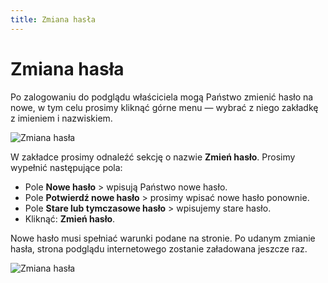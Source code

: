 ```yaml
---
title: Zmiana hasła
---
```


# Zmiana hasła

Po zalogowaniu do podglądu właściciela mogą Państwo zmienić hasło na nowe, w tym celu prosimy kliknąć górne menu — wybrać z niego zakładkę z imieniem i nazwiskiem.

![Zmiana hasła](zmianahasla1.png)

W zakładce prosimy odnaleźć sekcję o nazwie **Zmień hasło**. Prosimy wypełnić następujące pola:

- Pole **Nowe hasło** > wpisują Państwo nowe hasło.
- Pole **Potwierdź nowe hasło** > prosimy wpisać nowe hasło ponownie.
- Pole **Stare lub tymczasowe hasło** > wpisujemy stare hasło.
- Kliknąć: **Zmień hasło**. 

Nowe hasło musi spełniać warunki podane na stronie. Po udanym zmianie hasła, strona podglądu internetowego zostanie załadowana jeszcze raz.

![Zmiana hasła](zmianahasla2.png)